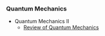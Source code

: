### Quantum Mechanics

- Quantum Mechanics II
  - [Review of Quantum Mechanics](notes/qm_ii/qm_review.md)
      
